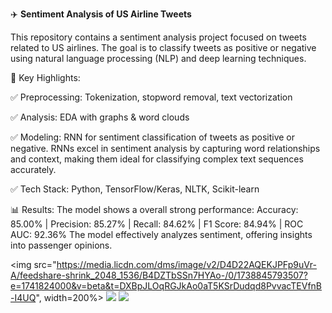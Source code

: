 ✈️ **Sentiment Analysis of US Airline Tweets**

This repository contains a sentiment analysis project focused on tweets related to US airlines. The goal is to classify tweets as positive or negative using natural language processing (NLP) and deep learning techniques.

🚀 Key Highlights:

 ✅ Preprocessing: Tokenization, stopword removal, text vectorization

 ✅ Analysis: EDA with graphs & word clouds

 ✅ Modeling: RNN for sentiment classification of tweets as positive or negative. RNNs excel in sentiment analysis by capturing word relationships and context, making them ideal for classifying complex text sequences accurately.

 ✅ Tech Stack: Python, TensorFlow/Keras, NLTK, Scikit-learn

📊 Results:
The model shows a overall strong performance: 
Accuracy: 85.00% | Precision: 85.27% | Recall: 84.62% | F1 Score: 84.94% | ROC AUC: 92.36%
The model effectively analyzes sentiment, offering insights into passenger opinions.


<img src="https://media.licdn.com/dms/image/v2/D4D22AQEKJPFp9uVr-A/feedshare-shrink_2048_1536/B4DZTbSSn7HYAo-/0/1738845793507?e=1741824000&v=beta&t=DXBpJLOqRGJkAo0aT5KSrDudqd8PvvacTEVfnB-I4UQ", width=200%>
<img src="https://media.licdn.com/dms/image/v2/D4D22AQFxjf5KEg9FgQ/feedshare-shrink_2048_1536/B4DZTbSSniHAAo-/0/1738845793450?e=1741824000&v=beta&t=Zn5rjaruEtrkk-XGWIKSCje9IKZnMkMFtnMQ08sRjK4">
<img src="https://media.licdn.com/dms/image/v2/D4D22AQHcioEN4kxPcA/feedshare-shrink_1280/B4DZTbSSnfHwAk-/0/1738845793225?e=1741824000&v=beta&t=iXGxw6QSWTvpYHi4Ra2ugPNT_pJj0vU2sKIYQrcVESU">
